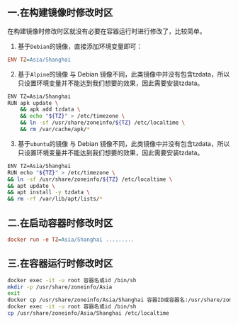 ## 一.在构建镜像时修改时区

在构建镜像时修改时区就没有必要在容器运行时进行修改了，比较简单。

1.  基于`Debian`的镜像，直接添加环境变量即可：
```ini
ENV TZ=Asia/Shanghai
```

2.  基于`Alpine`的镜像 与 Debian 镜像不同，此类镜像中并没有包含tzdata，所以只设置环境变量并不能达到我们想要的效果，因此需要安装tzdata。

```bash
ENV TZ=Asia/Shanghai
RUN apk update \
    && apk add tzdata \
    && echo "${TZ}" > /etc/timezone \
    && ln -sf /usr/share/zoneinfo/${TZ} /etc/localtime \
    && rm /var/cache/apk/*
```

3.  基于`ubuntu`的镜像 与 Debian 镜像不同，此类镜像中并没有包含tzdata，所以只设置环境变量并不能达到我们想要的效果，因此需要安装tzdata。
```bash
ENV TZ=Asia/Shanghai 
RUN echo "${TZ}" > /etc/timezone \ 
&& ln -sf /usr/share/zoneinfo/${TZ} /etc/localtime \ 
&& apt update \ 
&& apt install -y tzdata \ 
&& rm -rf /var/lib/apt/lists/*
```

## 二.在启动容器时修改时区

```ini
docker run -e TZ=Asia/Shanghai .........   
```

## 三.在容器运行时修改时区
```bash
docker exec -it -u root 容器名或id /bin/sh
mkdir -p /usr/share/zoneinfo/Asia
exit
docker cp /usr/share/zoneinfo/Asia/Shanghai 容器ID或容器名:/usr/share/zoneinfo/Asia
docker exec -it -u root 容器名或id /bin/sh
cp /usr/share/zoneinfo/Asia/Shanghai /etc/localtime
```